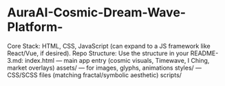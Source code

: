 # AuraAI-Cosmic-Dream-Wave-Platform-
Core Stack: HTML, CSS, JavaScript (can expand to a JS framework like React/Vue, if desired).  Repo Structure: Use the structure in your README-3.md:  index.html — main app entry (cosmic visuals, Timewave, I Ching, market overlays)  assets/ — for images, glyphs, animations  styles/ — CSS/SCSS files (matching fractal/symbolic aesthetic)  scripts/
